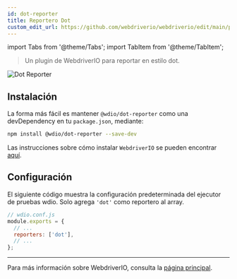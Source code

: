 ```yaml
---
id: dot-reporter
title: Reportero Dot
custom_edit_url: https://github.com/webdriverio/webdriverio/edit/main/packages/wdio-dot-reporter/README.md
---
```


import Tabs from '@theme/Tabs';
import TabItem from '@theme/TabItem';

> Un plugin de WebdriverIO para reportar en estilo dot.

![Dot Reporter](/img/dot.png "Dot Reporter")

## Instalación

La forma más fácil es mantener `@wdio/dot-reporter` como una devDependency en tu `package.json`, mediante:

```sh
npm install @wdio/dot-reporter --save-dev
```

Las instrucciones sobre cómo instalar `WebdriverIO` se pueden encontrar [aquí](/docs/gettingstarted).

## Configuración

El siguiente código muestra la configuración predeterminada del ejecutor de pruebas wdio. Solo agrega `'dot'` como reportero
al array.

```js
// wdio.conf.js
module.exports = {
  // ...
  reporters: ['dot'],
  // ...
};
```

----

Para más información sobre WebdriverIO, consulta la [página principal](https://webdriver.io).